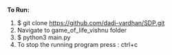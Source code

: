 
**To Run:**

1. $ git clone https://github.com/dadi-vardhan/SDP.git
2. Navigate to game_of_life_vishnu folder
3. $ python3 main.py
4. To stop the running program press : ctrl+c
